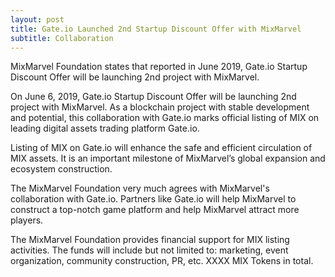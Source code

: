 ```yaml
---
layout: post
title: Gate.io Launched 2nd Startup Discount Offer with MixMarvel
subtitle: Collaboration
---
```


MixMarvel Foundation states that reported in June 2019, Gate.io Startup Discount Offer will be launching 2nd project with MixMarvel.

On June 6, 2019, Gate.io Startup Discount Offer will be launching 2nd project with MixMarvel. As a blockchain project with stable development and potential, this collaboration with Gate.io marks official listing of MIX on leading digital assets trading platform Gate.io.

Listing of MIX on Gate.io will enhance the safe and efficient circulation of MIX assets. It is an important milestone of MixMarvel’s global expansion and ecosystem construction.

The MixMarvel Foundation very much agrees with MixMarvel's collaboration with Gate.io. Partners like Gate.io will help MixMarvel to construct a top-notch game platform and help MixMarvel attract more players. 

The MixMarvel Foundation provides financial support for MIX listing activities. The funds will include but not limited to: marketing, event organization, community construction, PR, etc. XXXX MIX Tokens in total. 

